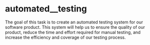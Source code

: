 # automated__testing
The goal of this task is to create an automated testing system for our software product. This system will help us to ensure the quality of our product, reduce the time and effort required for manual testing, and increase the efficiency and coverage of our testing process.
